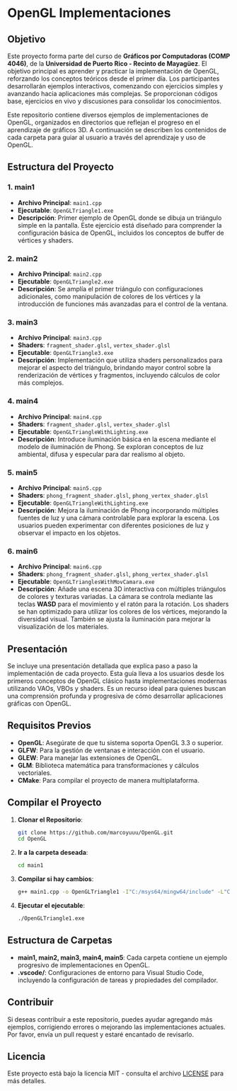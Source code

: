 # OpenGL Implementaciones

## Objetivo

Este proyecto forma parte del curso de **Gráficos por Computadoras (COMP 4046)**, de la **Universidad de Puerto Rico - Recinto de Mayagüez**. El objetivo principal es aprender y practicar la implementación de OpenGL, reforzando los conceptos teóricos desde el primer día. Los participantes desarrollarán ejemplos interactivos, comenzando con ejercicios simples y avanzando hacia aplicaciones más complejas. Se proporcionan códigos base, ejercicios en vivo y discusiones para consolidar los conocimientos.

Este repositorio contiene diversos ejemplos de implementaciones de OpenGL, organizados en directorios que reflejan el progreso en el aprendizaje de gráficos 3D. A continuación se describen los contenidos de cada carpeta para guiar al usuario a través del aprendizaje y uso de OpenGL.

## Estructura del Proyecto

### 1. **main1**

- **Archivo Principal**: `main1.cpp`
- **Ejecutable**: `OpenGLTriangle1.exe`
- **Descripción**: Primer ejemplo de OpenGL donde se dibuja un triángulo simple en la pantalla. Este ejercicio está diseñado para comprender la configuración básica de OpenGL, incluidos los conceptos de buffer de vértices y shaders.

### 2. **main2**

- **Archivo Principal**: `main2.cpp`
- **Ejecutable**: `OpenGLTriangle2.exe`
- **Descripción**: Se amplía el primer triángulo con configuraciones adicionales, como manipulación de colores de los vértices y la introducción de funciones más avanzadas para el control de la ventana.

### 3. **main3**

- **Archivo Principal**: `main3.cpp`
- **Shaders**: `fragment_shader.glsl`, `vertex_shader.glsl`
- **Ejecutable**: `OpenGLTriangle3.exe`
- **Descripción**: Implementación que utiliza shaders personalizados para mejorar el aspecto del triángulo, brindando mayor control sobre la renderización de vértices y fragmentos, incluyendo cálculos de color más complejos.

### 4. **main4**

- **Archivo Principal**: `main4.cpp`
- **Shaders**: `fragment_shader.glsl`, `vertex_shader.glsl`
- **Ejecutable**: `OpenGLTriangleWithLighting.exe`
- **Descripción**: Introduce iluminación básica en la escena mediante el modelo de iluminación de Phong. Se exploran conceptos de luz ambiental, difusa y especular para dar realismo al objeto.

### 5. **main5**

- **Archivo Principal**: `main5.cpp`
- **Shaders**: `phong_fragment_shader.glsl`, `phong_vertex_shader.glsl`
- **Ejecutable**: `OpenGLTriangleWithLighting.exe`
- **Descripción**: Mejora la iluminación de Phong incorporando múltiples fuentes de luz y una cámara controlable para explorar la escena. Los usuarios pueden experimentar con diferentes posiciones de luz y observar el impacto en los objetos.

### 6. **main6**

- **Archivo Principal**: `main6.cpp`
- **Shaders**: `phong_fragment_shader.glsl`, `phong_vertex_shader.glsl`
- **Ejecutable**: `OpenGLTrianglesWithMovCamara.exe`
- **Descripción**: Añade una escena 3D interactiva con múltiples triángulos de colores y texturas variadas. La cámara se controla mediante las teclas **WASD** para el movimiento y el ratón para la rotación. Los shaders se han optimizado para utilizar los colores de los vértices, mejorando la diversidad visual. También se ajusta la iluminación para mejorar la visualización de los materiales.

## Presentación

Se incluye una presentación detallada que explica paso a paso la implementación de cada proyecto. Esta guía lleva a los usuarios desde los primeros conceptos de OpenGL clásico hasta implementaciones modernas utilizando VAOs, VBOs y shaders. Es un recurso ideal para quienes buscan una comprensión profunda y progresiva de cómo desarrollar aplicaciones gráficas con OpenGL.

## Requisitos Previos

- **OpenGL**: Asegúrate de que tu sistema soporta OpenGL 3.3 o superior.
- **GLFW**: Para la gestión de ventanas e interacción con el usuario.
- **GLEW**: Para manejar las extensiones de OpenGL.
- **GLM**: Biblioteca matemática para transformaciones y cálculos vectoriales.
- **CMake**: Para compilar el proyecto de manera multiplataforma.

## Compilar el Proyecto

1. **Clonar el Repositorio**:
   ```bash
   git clone https://github.com/marcoyuuu/OpenGL.git
   cd OpenGL
   ```
2. **Ir a la carpeta deseada**:
   ```bash
   cd main1
   ```
3. **Compilar si hay cambios**:
   ```bash
   g++ main1.cpp -o OpenGLTriangle1 -I"C:/msys64/mingw64/include" -L"C:/msys64/mingw64/lib" -lfreeglut -lopengl32 -lglu32
   ```
4. **Ejecutar el ejecutable**:
   ```bash
   ./OpenGLTriangle1.exe
   ```

## Estructura de Carpetas

- **main1, main2, main3, main4, main5**: Cada carpeta contiene un ejemplo progresivo de implementaciones en OpenGL.
- **.vscode/**: Configuraciones de entorno para Visual Studio Code, incluyendo la configuración de tareas y propiedades del compilador.

## Contribuir

Si deseas contribuir a este repositorio, puedes ayudar agregando más ejemplos, corrigiendo errores o mejorando las implementaciones actuales. Por favor, envía un pull request y estaré encantado de revisarlo.

## Licencia

Este proyecto está bajo la licencia MIT - consulta el archivo [LICENSE](LICENSE) para más detalles.
